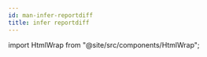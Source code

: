 ```yaml
---
id: man-infer-reportdiff
title: infer reportdiff
---
```


import HtmlWrap from "@site/src/components/HtmlWrap";

<HtmlWrap url="/man/next/infer-reportdiff.1.html" />
